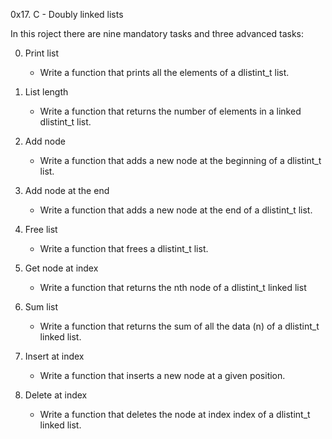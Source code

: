 0x17. C - Doubly linked lists

In this roject there are nine mandatory tasks and three advanced tasks:

0. Print list
	* Write a function that prints all the elements of a dlistint_t list.

1. List length
	* Write a function that returns the number of elements in a linked dlistint_t list.

2. Add node
	* Write a function that adds a new node at the beginning of a dlistint_t list.

3. Add node at the end
	* Write a function that adds a new node at the end of a dlistint_t list.

4. Free list
	* Write a function that frees a dlistint_t list.

5. Get node at index
	* Write a function that returns the nth node of a dlistint_t linked list

6. Sum list
	* Write a function that returns the sum of all the data (n) of a dlistint_t linked list.

7. Insert at index
	* Write a function that inserts a new node at a given position.

8. Delete at index
	* Write a function that deletes the node at index index of a dlistint_t linked list.
